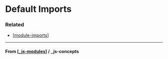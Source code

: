 # Default Imports

### Related

- [[module-imports]]

---

#### **From** [[_js-modules]] / \_js-concepts

[//begin]: # "Autogenerated link references for markdown compatibility"
[module-imports]: module-imports "Module Imports"
[_js-modules]: ../_js-modules "JS Modules"
[//end]: # "Autogenerated link references"
